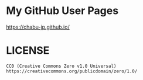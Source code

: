 # My GitHub User Pages
https://chabu-jp.github.io/

# LICENSE
```
CC0 (Creative Commons Zero v1.0 Universal)
https://creativecommons.org/publicdomain/zero/1.0/
```
